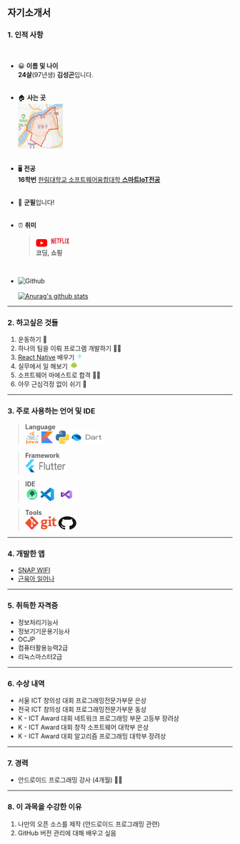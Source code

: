 ## 자기소개서  

### **1. 인적 사항** 

<br>  

* 😀 **이름 및 나이**  
  **24살**(97년생) **김성곤**입니다.  
  <br>

* 🏠 **사는 곳**  
  <img src = resume/living.PNG width = 100 height = 100/>  
  <br>
  
* 🖥 **전공**  
  **16학번** 
  [한림대학교 소프트웨어융합대학 **스마트IoT전공**][hallym]
  <br><br>

* 🔫 **군필**입니다!
<br><br>
  
* ⏰ **취미**  
    >[<img src = resume/youtube.png width = 25 height = 17/>][youtube] 
    [<img src = resume/netflix.png width = 50 height = 25/>][netflix]  
   **코딩, 쇼핑**

<br>

  * ![Github](https://img.shields.io/badge/-My--GitHub-black)<br><br>
   [![Anurag's github stats](https://github-readme-stats.vercel.app/api?username=HanBI24)](https://github.com/anuraghazra/github-readme-stats)
  
----------------  

### **2. 하고싶은 것들**
1. 운동하기 💪
2. 하나의 팀을 이뤄 프로그램 개발하기 👨‍💻
3. [React Native][react_native] 배우기 <img src = resume/react.png width = 15 height = 15/>
4. 실무에서 일 해보기 <img src = resume/android.png width = 20 height = 15/> 
5. 소프트웨어 마에스트로 합격 👨‍🎓
6. 아무 근심걱정 없이 쉬기 🛫

----------------------

### **3. 주로 사용하는 언어 및 IDE**  

> **Language**  
[<img src = resume/java.png width = 30 height = 30/>][java]
[<img src = resume/kotlin.png width = 30 height = 30/>][kotlin]
[<img src = resume/python.png width = 30 height = 30/>][python]
[<img src = resume/dart.png width = 70 height = 30/>][dart]

> **Framework**  
[<img src = resume/flutter.png width = 90 height = 30/>][flutter]

> **IDE**  
[<img src = resume/as.png width = 30 height = 30/>][androidd_studio]
[<img src = resume/vscode.png width = 30 height = 30/>][visual_studio]
[<img src = resume/vs.png width = 50 height = 30/>][vscode]

> **Tools**  
[<img src = resume/git.png width = 70 height = 30/>][git]
[<img src = resume/github.png width = 40 height = 30/>][github]

-----------------

### **4. 개발한 앱**
* [SNAP WIFI][snap]  
* [근육아 일어나][muscle]

-----------------
### **5. 취득한 자격증**
* 정보처리기능사
* 정보기기운용기능사
* OCJP
* 컴퓨터활용능력2급
* 리눅스마스터2급

---------------------

### **6. 수상 내역**
* 서울 ICT 창의성 대회 프로그래밍전문가부문 은상
* 전국 ICT 창의성 대회 프로그래밍전문가부문 동상
* K - ICT Award 대회 네트워크 프로그래밍 부문 고등부 장려상
* K - ICT Award 대회 창작 소프트웨어 대학부 은상
* K - ICT Award 대회 알고리즘 프로그래밍 대학부 장려상

--------------------- 

### **7. 경력**
* 안드로이드 프로그래밍 강사 (4개월) 👨‍🏫
------------------
### **8. 이 과목을 수강한 이유**
1. 나만의 오픈 소스를 제작 (안드로이드 프로그래밍 관련)
2. GitHub 버전 관리에 대해 배우고 싶음  




[hallym]: https://sw.hallym.ac.kr/
[github]: https://github.com/HanBI24
[youtube]: https://www.youtube.com/
[netflix]: https://www.netflix.com/kr/
[java]: https://www.oracle.com/java/
[kotlin]: https://kotlinlang.org/
[python]: https://www.python.org/
[dart]: https://dart.dev/
[flutter]: https://flutter-ko.dev/
[visual_studio]: https://visualstudio.microsoft.com/ko/
[vscode]: https://code.visualstudio.com/
[androidd_studio]: https://developer.android.com/studio
[git]: https://git-scm.com/
[github]: https://github.com/
[snap]: https://play.google.com/store/apps/details?id=com.Dev.unknown.snapwifi&hl=ko
[muscle]: https://play.google.com/store/apps/details?id=muscle.kim.musclekim&hl=ko
[react_native]: https://reactnative.dev/
[github]: https://img.shields.io/badge/-My--GitHub-black